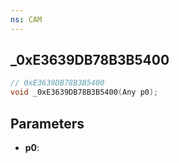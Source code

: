 ```yaml
---
ns: CAM
---
```

## _0xE3639DB78B3B5400

```c
// 0xE3639DB78B3B5400
void _0xE3639DB78B3B5400(Any p0);
```

## Parameters
* **p0**:
